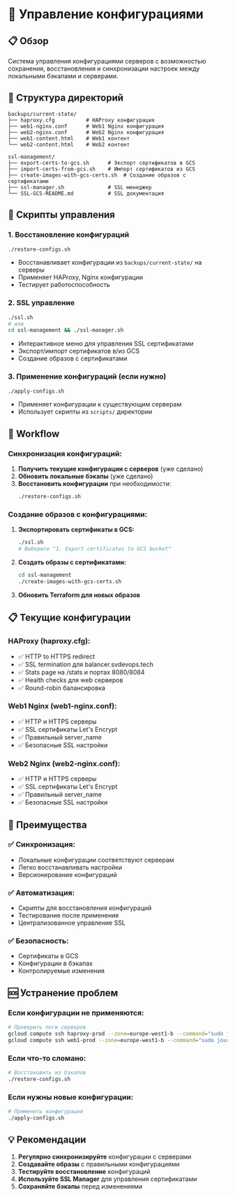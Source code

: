 # 🔧 Управление конфигурациями

## 📋 Обзор

Система управления конфигурациями серверов с возможностью сохранения, восстановления и синхронизации настроек между локальными бэкапами и серверами.

## 📁 Структура директорий

```
backups/current-state/
├── haproxy.cfg          # HAProxy конфигурация
├── web1-nginx.conf      # Web1 Nginx конфигурация
├── web2-nginx.conf      # Web2 Nginx конфигурация
├── web1-content.html    # Web1 контент
└── web2-content.html    # Web2 контент

ssl-management/
├── export-certs-to-gcs.sh      # Экспорт сертификатов в GCS
├── import-certs-from-gcs.sh    # Импорт сертификатов из GCS
├── create-images-with-gcs-certs.sh  # Создание образов с сертификатами
├── ssl-manager.sh              # SSL менеджер
└── SSL-GCS-README.md           # SSL документация
```

## 🚀 Скрипты управления

### **1. Восстановление конфигураций**
```bash
./restore-configs.sh
```
- Восстанавливает конфигурации из `backups/current-state/` на серверы
- Применяет HAProxy, Nginx конфигурации
- Тестирует работоспособность

### **2. SSL управление**
```bash
./ssl.sh
# или
cd ssl-management && ./ssl-manager.sh
```
- Интерактивное меню для управления SSL сертификатами
- Экспорт/импорт сертификатов в/из GCS
- Создание образов с сертификатами

### **3. Применение конфигураций (если нужно)**
```bash
./apply-configs.sh
```
- Применяет конфигурации к существующим серверам
- Использует скрипты из `scripts/` директории

## 🔄 Workflow

### **Синхронизация конфигураций:**
1. **Получить текущие конфигурации с серверов** (уже сделано)
2. **Обновить локальные бэкапы** (уже сделано)
3. **Восстановить конфигурации** при необходимости:
   ```bash
   ./restore-configs.sh
   ```

### **Создание образов с конфигурациями:**
1. **Экспортировать сертификаты в GCS:**
   ```bash
   ./ssl.sh
   # Выберите "1. Export certificates to GCS bucket"
   ```

2. **Создать образы с сертификатами:**
   ```bash
   cd ssl-management
   ./create-images-with-gcs-certs.sh
   ```

3. **Обновить Terraform для новых образов**

## 📋 Текущие конфигурации

### **HAProxy (haproxy.cfg):**
- ✅ HTTP to HTTPS redirect
- ✅ SSL termination для balancer.svdevops.tech
- ✅ Stats page на /stats и портах 8080/8084
- ✅ Health checks для web серверов
- ✅ Round-robin балансировка

### **Web1 Nginx (web1-nginx.conf):**
- ✅ HTTP и HTTPS серверы
- ✅ SSL сертификаты Let's Encrypt
- ✅ Правильный server_name
- ✅ Безопасные SSL настройки

### **Web2 Nginx (web2-nginx.conf):**
- ✅ HTTP и HTTPS серверы
- ✅ SSL сертификаты Let's Encrypt
- ✅ Правильный server_name
- ✅ Безопасные SSL настройки

## 🎯 Преимущества

### **✅ Синхронизация:**
- Локальные конфигурации соответствуют серверам
- Легко восстанавливать настройки
- Версионирование конфигураций

### **✅ Автоматизация:**
- Скрипты для восстановления конфигураций
- Тестирование после применения
- Централизованное управление SSL

### **✅ Безопасность:**
- Сертификаты в GCS
- Конфигурации в бэкапах
- Контролируемые изменения

## 🆘 Устранение проблем

### **Если конфигурации не применяются:**
```bash
# Проверить логи серверов
gcloud compute ssh haproxy-prod --zone=europe-west1-b --command="sudo journalctl -u haproxy -f"
gcloud compute ssh web1-prod --zone=europe-west1-b --command="sudo journalctl -u nginx -f"
```

### **Если что-то сломано:**
```bash
# Восстановить из бэкапов
./restore-configs.sh
```

### **Если нужны новые конфигурации:**
```bash
# Применить конфигурации
./apply-configs.sh
```

## 💡 Рекомендации

1. **Регулярно синхронизируйте** конфигурации с серверами
2. **Создавайте образы** с правильными конфигурациями
3. **Тестируйте восстановление** конфигураций
4. **Используйте SSL Manager** для управления сертификатами
5. **Сохраняйте бэкапы** перед изменениями
